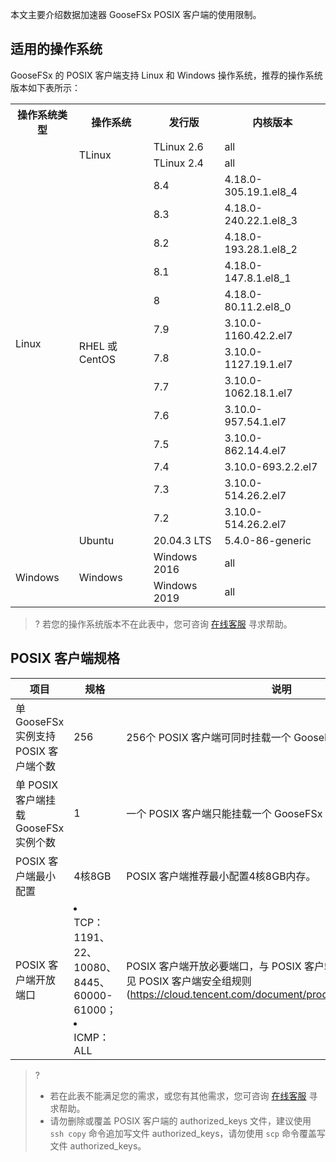 本文主要介绍数据加速器 GooseFSx POSIX 客户端的使用限制。

## 适用的操作系统

GooseFSx 的 POSIX 客户端支持 Linux 和 Windows 操作系统，推荐的操作系统版本如下表所示：

<table>
   <tr>
      <th>操作系统类型</td>
      <th>操作系统</td>
      <th>发行版</td>
      <th>内核版本</td>
   </tr>
   <tr>
      <td rowspan=16>Linux</td>
      <td rowspan=2>TLinux</td>
      <td>TLinux 2.6</td>
      <td>all</td>
   </tr>
   <tr>
      <td>TLinux 2.4</td>
      <td>all</td>
   </tr>
   <tr>
      <td rowspan=13>RHEL 或 CentOS</td>
      <td>8.4</td>
      <td>4.18.0-305.19.1.el8_4</td>
   </tr>
   <tr>
      <td>8.3</td>
      <td>4.18.0-240.22.1.el8_3</td>
   </tr>
   <tr>
      <td>8.2</td>
      <td>4.18.0-193.28.1.el8_2</td>
   </tr>
   <tr>
      <td>8.1</td>
      <td>4.18.0-147.8.1.el8_1</td>
   </tr>
   <tr>
      <td>8</td>
      <td>4.18.0-80.11.2.el8_0</td>
   </tr>
   <tr>
      <td>7.9</td>
      <td>3.10.0-1160.42.2.el7</td>
   </tr>
   <tr>
      <td>7.8</td>
      <td>3.10.0-1127.19.1.el7</td>
   </tr>
   <tr>
      <td>7.7</td>
      <td>3.10.0-1062.18.1.el7</td>
   </tr>
   <tr>
      <td>7.6</td>
      <td>3.10.0-957.54.1.el7</td>
   </tr>
   <tr>
      <td>7.5</td>
      <td>3.10.0-862.14.4.el7</td>
   </tr>
   <tr>
      <td>7.4</td>
      <td>3.10.0-693.2.2.el7</td>
   </tr>
   <tr>
      <td>7.3</td>
      <td>3.10.0-514.26.2.el7</td>
   </tr>
   <tr>
      <td>7.2</td>
      <td>3.10.0-514.26.2.el7</td>
   </tr>
   <tr>
      <td>Ubuntu</td>
      <td>20.04.3 LTS</td>
      <td>5.4.0-86-generic</td>
   </tr>
   <tr>
      <td rowspan=2>Windows</td>
      <td rowspan=2>Windows</td>
      <td>Windows 2016</td>
      <td>all</td>
   </tr>
   <tr>
      <td>Windows 2019</td>
      <td>all</td>
   </tr>
</table>

>? 若您的操作系统版本不在此表中，您可咨询 [在线客服](https://cloud.tencent.com/act/event/Online_service?from=doc_582) 寻求帮助。
>

## POSIX 客户端规格

| **项目**                          | **规格** | **说明**                                                     |
| --------------------------------- | -------- | ------------------------------------------------------------ |
| 单 GooseFSx 实例支持 POSIX 客户端个数 | 256        | 256个 POSIX 客户端可同时挂载一个 GooseFSx 实例。                      |
| 单 POSIX 客户端挂载 GooseFSx 实例个数 | 1      | 一个 POSIX 客户端只能挂载一个 GooseFSx 实例。 |
| POSIX 客户端最小配置 | 4核8GB        | POSIX 客户端推荐最小配置4核8GB内存。                      |
| POSIX 客户端开放端口 | <li>TCP：1191、22、10080、8445、60000-61000；<li> ICMP：ALL     |    POSIX 客户端开放必要端口，与 POSIX 客户端管理节点建立连接。详见 POSIX 客户端安全组规则(https://cloud.tencent.com/document/product/1424/77956#rule)                     |

>? 
> - 若在此表不能满足您的需求，或您有其他需求，您可咨询 [在线客服](https://cloud.tencent.com/act/event/Online_service?from=doc_582) 寻求帮助。
> - 请勿删除或覆盖 POSIX 客户端的 authorized_keys 文件，建议使用 `ssh copy` 命令追加写文件 authorized_keys，请勿使用 `scp` 命令覆盖写文件 authorized_keys。
> 
